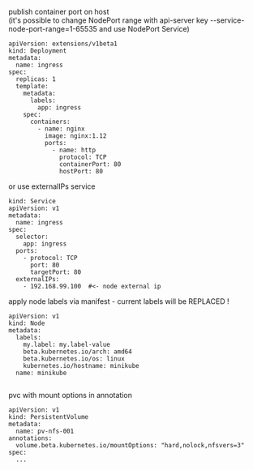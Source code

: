 publish container port on host  
(it's possible to change NodePort range with api-server key --service-node-port-range=1-65535 and use NodePort Service)
```
apiVersion: extensions/v1beta1
kind: Deployment
metadata:
  name: ingress
spec:
  replicas: 1
  template:
    metadata:
      labels:
        app: ingress
    spec:
      containers:
        - name: nginx
          image: nginx:1.12
          ports:
            - name: http
              protocol: TCP
              containerPort: 80
              hostPort: 80
```

or use externalIPs service
```
kind: Service
apiVersion: v1
metadata:
  name: ingress
spec:
  selector:
    app: ingress
  ports:
    - protocol: TCP
      port: 80
      targetPort: 80
  externalIPs:
    - 192.168.99.100  #<- node external ip
```

apply node labels via manifest - current labels will be REPLACED !
```
apiVersion: v1
kind: Node
metadata:
  labels:
    my.label: my.label-value
    beta.kubernetes.io/arch: amd64
    beta.kubernetes.io/os: linux
    kubernetes.io/hostname: minikube
  name: minikube
  
```

pvc with mount options in annotation
```
apiVersion: v1
kind: PersistentVolume
metadata:
  name: pv-nfs-001
annotations:
  volume.beta.kubernetes.io/mountOptions: "hard,nolock,nfsvers=3"
spec:
  ...
```
